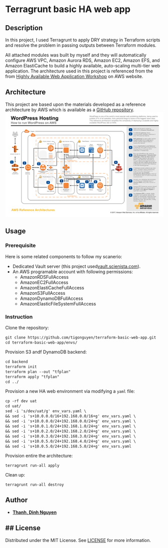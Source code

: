 # Terragrunt basic HA web app
## Description
In this project, I used Terragrunt to apply DRY strategy in Terraform scripts and resolve the problem in passing outputs between Terraform modules. 

All attached modules was built by myself and they will automatically configure AWS VPC, Amazon Aurora RDS, Amazon EC2, Amazon EFS, and Amazon ElastiCache to build a highly available, auto-scaling multi-tier web application. The architecture used in this project is referenced from the from [Highly Available Web Application Workshop](https://ha-webapp.workshop.aws/introduction.html) on AWS website.
## Architecture
This project are based upon the materials developed as a reference architecture by AWS which is available as a [GitHub repository](https://github.com/aws-samples/aws-refarch-wordpress).
![](./aws-refarch-wordpress.jpeg)

## Usage
### Prerequisite
Here is some related components to follow my scanerio:
- Dedicated Vault server (this project used[vault.scienista.com](https://vault.scienista.com)).
- An AWS programable account with following permissions:
    - AmazonRDSFullAccess
    - AmazonEC2FullAccess
    - AmazonElastiCacheFullAccess
    - AmazonS3FullAccess
    - AmazonDynamoDBFullAccess
    - AmazonElasticFileSystemFullAccess
### Instruction
Clone the repository:
```
git clone https://github.com/tigonguyen/terraform-basic-web-app.git
cd terraform-basic-web-app/envs/
```

Provision S3 andf DynamoDB backend:
```
cd backend
terraform init
terraform plan --out "tfplan"
terraform apply "tfplan"
cd ../
```

Provision a new HA web environment via modifying a `yaml` file:
```
cp -rf dev uat
cd uat/
sed -i 's/dev/uat/g' env_vars.yaml \
&& sed -i 's+10.0.0.0/16+192.168.0.0/16+g' env_vars.yaml \
&& sed -i 's+10.0.0.0/24+192.168.0.0/24+g' env_vars.yaml \
&& sed -i 's+10.0.1.0/24+192.168.1.0/24+g' env_vars.yaml \
&& sed -i 's+10.0.2.0/24+192.168.2.0/24+g' env_vars.yaml \
&& sed -i 's+10.0.3.0/24+192.168.3.0/24+g' env_vars.yaml \
&& sed -i 's+10.0.5.0/24+192.168.4.0/24+g' env_vars.yaml \
&& sed -i 's+10.0.5.0/24+192.168.5.0/24+g' env_vars.yaml
```

Provision entire the architecture:
```
terragrunt run-all apply
```

Clean up:
```
terragrunt run-all destroy
```

## Author
- **[Thanh, Dinh Nguyen](https://github.com/tigonguyen)**

## ## License
Distributed under the MIT License. See [LICENSE](./LICENSE) for more information.